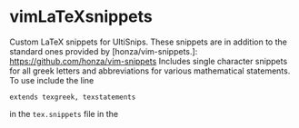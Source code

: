 # vimLaTeXsnippets
Custom LaTeX snippets for UltiSnips. These snippets are in addition to the standard ones provided by [honza/vim-snippets.]: https://github.com/honza/vim-snippets Includes single character snippets for all greek letters and abbreviations for various mathematical statements. 
To use include the line
```
extends texgreek, texstatements
```
in the `tex.snippets` file in the 
